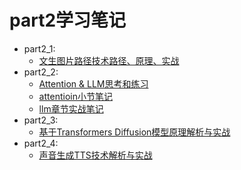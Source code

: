 # part2学习笔记

* part2_1: 
  * [文生图片路径技术路径、原理、实战](./part2_1/Readme.md)
* part2_2: 
  * [Attention & LLM思考和练习](./part2_2/README.md)
  * [attentioin小节笔记](./part2_2/attention/README.md)
  * [llm章节实战笔记](./part2_2/llm/llm.ipynb)
* part2_3:
  * [基于Transformers Diffusion模型原理解析与实战](./part2_3/README.md)
* part2_4:
  * [声音生成TTS技术解析与实战](./part2_4/README.md)
  